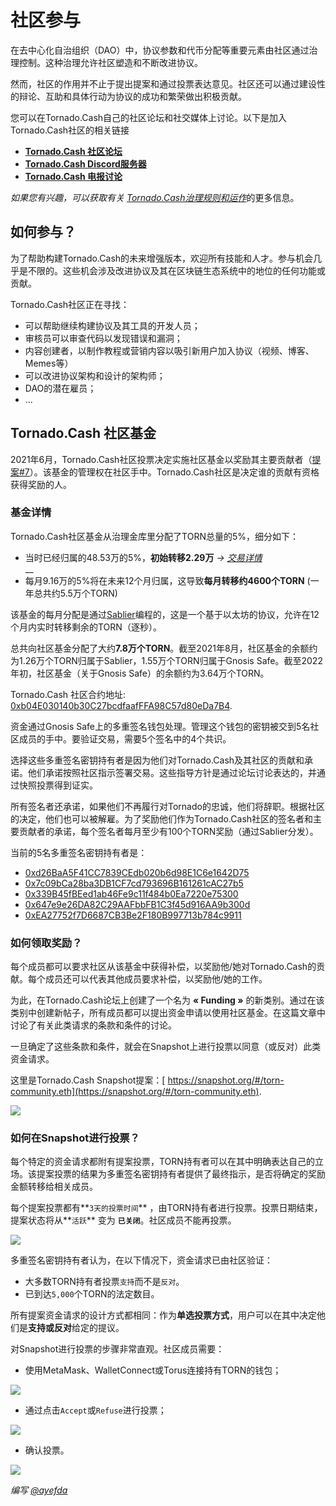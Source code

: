 # 社区参与

在去中心化自治组织（DAO）中，协议参数和代币分配等重要元素由社区通过治理控制。这种治理允许社区塑造和不断改进协议。

然而，社区的作用并不止于提出提案和通过投票表达意见。社区还可以通过建设性的辩论、互助和具体行动为协议的成功和繁荣做出积极贡献。

您可以在Tornado.Cash自己的社区论坛和社交媒体上讨论。以下是加入Tornado.Cash社区的相关链接

* [**Tornado.Cash 社区论坛**](https://torn.community)
* [**Tornado.Cash Discord服务器**](https://discord.com/invite/TFDrM8K42j)
* [**Tornado.Cash 电报讨论**](https://t.me/TornadoCashOfficial)

_如果您有兴趣，可以获取有关_ [_Tornado.Cash治理规则和运作_](governance.md)的更多信息。

## 如何参与？

为了帮助构建Tornado.Cash的未来增强版本，欢迎所有技能和人才。参与机会几乎是不限的。这些机会涉及改进协议及其在区块链生态系统中的地位的任何功能或贡献。

Tornado.Cash社区正在寻找：

* 可以帮助继续构建协议及其工具的开发人员；
* 审核员可以审查代码以发现错误和漏洞；
* 内容创建者，以制作教程或营销内容以吸引新用户加入协议（视频、博客、Memes等）
* 可以改进协议架构和设计的架构师；
* DAO的潜在雇员；
* ...

## Tornado.Cash 社区基金

2021年6月，Tornado.Cash社区投票决定实施社区基金以奖励其主要贡献者（[提案#7](https://tornadocash.eth.link/governance/7)）。该基金的管理权在社区手中。Tornado.Cash社区是决定谁的贡献有资格获得奖励的人。

### 基金详情

Tornado.Cash社区基金从治理金库里分配了TORN总量的5%，细分如下：

* 当时已经归属的48.53万的5%，**初始转移2.29万** _->_ [_交易详情_](https://etherscan.io/tx/0xbe95f4268df2023d9ef234c1eedbb597b99e4c6e7d396d8f521ee482a1d93d47)\
  \_\_
* 每月9.16万的5%将在未来12个月归属，这导致**每月转移约4600个TORN** (一年总共约5.5万个TORN)

该基金的每月分配是通过[Sablier](https://sablier.finance)编程的，这是一个基于以太坊的协议，允许在12个月内实时转移剩余的TORN（逐秒）。

总共向社区基金分配了大约**7.8万个TORN**。截至2021年8月，社区基金的余额约为1.26万个TORN归属于Sablier，1.55万个TORN归属于Gnosis Safe。截至2022年初，社区基金（关于Gnosis Safe）的余额约为3.64万个TORN。

Tornado.Cash 社区合约地址: [0xb04E030140b30C27bcdfaafFFA98C57d80eDa7B4](https://gnosis-safe.io/app/#/safes/0xb04E030140b30C27bcdfaafFFA98C57d80eDa7B4/balances).

资金通过Gnosis Safe上的多重签名钱包处理。管理这个钱包的密钥被交到5名社区成员的手中。要验证交易，需要5个签名中的4个共识。

选择这些多重签名密钥持有者是因为他们对Tornado.Cash及其社区的贡献和承诺。他们承诺按照社区指示签署交易。这些指导方针是通过论坛讨论表达的，并通过快照投票得到证实。

所有签名者还承诺，如果他们不再履行对Tornado的忠诚，他们将辞职。根据社区的决定，他们也可以被解雇。为了奖励他们作为Tornado.Cash社区的签名者和主要贡献者的承诺，每个签名者每月至少有100个TORN奖励（通过Sablier分发）。

当前的5名多重签名密钥持有者是：

* [0xd26BaA5F41CC7839CEdb020b6d98E1C6e1642D75](https://etherscan.io/address/0xd26BaA5F41CC7839CEdb020b6d98E1C6e1642D75)
* [0x7c09bCa28ba3DB1CF7cd793696B161261cAC27b5](https://etherscan.io/address/0x7c09bCa28ba3DB1CF7cd793696B161261cAC27b5)
* [0x339B45fBEed1ab46Fe9c11f484b0Ea7220e75300](https://etherscan.io/address/0x339B45fBEed1ab46Fe9c11f484b0Ea7220e75300)
* [0x647e9e26DA82C29AAFbbFB1C3f45d916AA9b300d](https://etherscan.io/address/0x647e9e26DA82C29AAFbbFB1C3f45d916AA9b300d)
* [0xEA27752f7D6687CB3Be2F180B997713b784c9911](https://etherscan.io/address/0xEA27752f7D6687CB3Be2F180B997713b784c9911)

### 如何领取奖励？

每个成员都可以要求社区从该基金中获得补偿，以奖励他/她对Tornado.Cash的贡献。每个成员还可以代表其他成员要求补偿，以奖励他/她的工作。

为此，在Tornado.Cash论坛上创建了一个名为 **« Funding »** 的新类别。通过在该类别中创建新帖子，所有成员都可以提出资金申请以使用社区基金。在这篇文章中讨论了有关此类请求的条款和条件的讨论。

一旦确定了这些条款和条件，就会在Snapshot上进行投票以同意（或反对）此类资金请求。

这里是Tornado.Cash Snapshot提案：[ https://snapshot.org/#/torn-community.eth](https://snapshot.org/#/torn-community.eth).

![](<../.gitbook/assets/Page d'accueil.png>)

### 如何在Snapshot进行投票？

每个特定的资金请求都附有提案投票，TORN持有者可以在其中明确表达自己的立场。该提案投票的结果为多重签名密钥持有者提供了最终指示，是否将确定的奖励金额转移给相关成员。

每个提案投票都有**`3天的投票时间`** ，由TORN持有者进行投票。投票日期结束，提案状态将从**`活跃`** 变为 **`已关闭`**。社区成员不能再投票。

![](<../.gitbook/assets/Time window.png>)



多重签名密钥持有者认为，在以下情况下，资金请求已由社区验证：

* 大多数TORN持有者投票`支持`而不是`反对`。
* 已到达`5,000`个TORN的法定数目。

所有提案资金请求的设计方式都相同：作为**单选投票方式**，用户可以在其中决定他们是**支持或反对**给定的提议。

对Snapshot进行投票的步骤非常直观。社区成员需要：

* 使用MetaMask、WalletConnect或Torus连接持有TORN的钱包；

![](<../.gitbook/assets/Connect wallet.png>)

* 通过点击`Accept`或`Refuse`进行投票；

![](<../.gitbook/assets/Cast the vote.png>)

* 确认投票。

![](<../.gitbook/assets/Confirm the vote.png>)

_编写_ [_@ayefda_](https://torn.community/u/ayefda)
